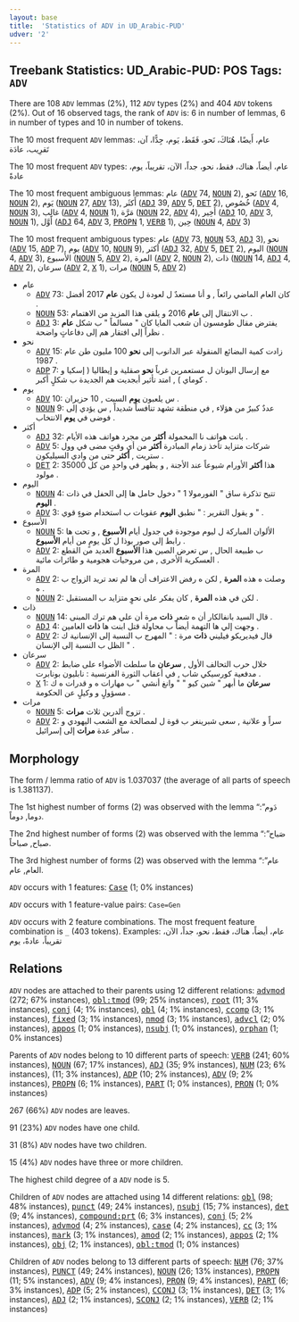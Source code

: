 ```yaml
---
layout: base
title:  'Statistics of ADV in UD_Arabic-PUD'
udver: '2'
---
```


## Treebank Statistics: UD_Arabic-PUD: POS Tags: `ADV`

There are 108 `ADV` lemmas (2%), 112 `ADV` types (2%) and 404 `ADV` tokens (2%).
Out of 16 observed tags, the rank of `ADV` is: 6 in number of lemmas, 6 in number of types and 10 in number of tokens.

The 10 most frequent `ADV` lemmas: عام، أَيضًا، هُنَاكَ، نَحو، فَقَط، يَوم، جِدًّا، آن، تَقرِيب، عادَة

The 10 most frequent `ADV` types:  عام، أيضاً، هناك، فقط، نحو، جداً، الآن، تقريباً، يوم، عادةً

The 10 most frequent ambiguous lemmas: عام (<tt><a href="ar_pud-pos-ADV.html">ADV</a></tt> 74, <tt><a href="ar_pud-pos-NOUN.html">NOUN</a></tt> 2), نَحو (<tt><a href="ar_pud-pos-ADV.html">ADV</a></tt> 16, <tt><a href="ar_pud-pos-NOUN.html">NOUN</a></tt> 2), يَوم (<tt><a href="ar_pud-pos-NOUN.html">NOUN</a></tt> 27, <tt><a href="ar_pud-pos-ADV.html">ADV</a></tt> 13), أَكثَر (<tt><a href="ar_pud-pos-ADJ.html">ADJ</a></tt> 39, <tt><a href="ar_pud-pos-ADV.html">ADV</a></tt> 5, <tt><a href="ar_pud-pos-DET.html">DET</a></tt> 2), خُصُوص (<tt><a href="ar_pud-pos-ADV.html">ADV</a></tt> 4, <tt><a href="ar_pud-pos-NOUN.html">NOUN</a></tt> 3), غالِب (<tt><a href="ar_pud-pos-ADV.html">ADV</a></tt> 4, <tt><a href="ar_pud-pos-NOUN.html">NOUN</a></tt> 1), مَرَّة (<tt><a href="ar_pud-pos-NOUN.html">NOUN</a></tt> 22, <tt><a href="ar_pud-pos-ADV.html">ADV</a></tt> 4), أَخِير (<tt><a href="ar_pud-pos-ADJ.html">ADJ</a></tt> 10, <tt><a href="ar_pud-pos-ADV.html">ADV</a></tt> 3, <tt><a href="ar_pud-pos-NOUN.html">NOUN</a></tt> 1), أَوَّل (<tt><a href="ar_pud-pos-ADJ.html">ADJ</a></tt> 64, <tt><a href="ar_pud-pos-ADV.html">ADV</a></tt> 3, <tt><a href="ar_pud-pos-PROPN.html">PROPN</a></tt> 1, <tt><a href="ar_pud-pos-VERB.html">VERB</a></tt> 1), حِين (<tt><a href="ar_pud-pos-NOUN.html">NOUN</a></tt> 4, <tt><a href="ar_pud-pos-ADV.html">ADV</a></tt> 3)

The 10 most frequent ambiguous types:  عام (<tt><a href="ar_pud-pos-ADV.html">ADV</a></tt> 73, <tt><a href="ar_pud-pos-NOUN.html">NOUN</a></tt> 53, <tt><a href="ar_pud-pos-ADJ.html">ADJ</a></tt> 3), نحو (<tt><a href="ar_pud-pos-ADV.html">ADV</a></tt> 15, <tt><a href="ar_pud-pos-ADP.html">ADP</a></tt> 7), يوم (<tt><a href="ar_pud-pos-ADV.html">ADV</a></tt> 10, <tt><a href="ar_pud-pos-NOUN.html">NOUN</a></tt> 9), أكثر (<tt><a href="ar_pud-pos-ADJ.html">ADJ</a></tt> 32, <tt><a href="ar_pud-pos-ADV.html">ADV</a></tt> 5, <tt><a href="ar_pud-pos-DET.html">DET</a></tt> 2), اليوم (<tt><a href="ar_pud-pos-NOUN.html">NOUN</a></tt> 4, <tt><a href="ar_pud-pos-ADV.html">ADV</a></tt> 3), الأسبوع (<tt><a href="ar_pud-pos-NOUN.html">NOUN</a></tt> 5, <tt><a href="ar_pud-pos-ADV.html">ADV</a></tt> 2), المرة (<tt><a href="ar_pud-pos-ADV.html">ADV</a></tt> 2, <tt><a href="ar_pud-pos-NOUN.html">NOUN</a></tt> 2), ذات (<tt><a href="ar_pud-pos-NOUN.html">NOUN</a></tt> 14, <tt><a href="ar_pud-pos-ADJ.html">ADJ</a></tt> 4, <tt><a href="ar_pud-pos-ADV.html">ADV</a></tt> 2), سرعان (<tt><a href="ar_pud-pos-ADV.html">ADV</a></tt> 2, <tt><a href="ar_pud-pos-X.html">X</a></tt> 1), مرات (<tt><a href="ar_pud-pos-NOUN.html">NOUN</a></tt> 5, <tt><a href="ar_pud-pos-ADV.html">ADV</a></tt> 2)


* عام
  * <tt><a href="ar_pud-pos-ADV.html">ADV</a></tt> 73: كان العام الماضي رائعاً , و أنا مستعدٌ ل لعودة ل يكون <b>عام</b> 2017 أفضل .
  * <tt><a href="ar_pud-pos-NOUN.html">NOUN</a></tt> 53: ب الانتقال إلى <b>عام</b> 2016 و يلقى هذا المزيد من الاهتمام .
  * <tt><a href="ar_pud-pos-ADJ.html">ADJ</a></tt> 3: يفترض مقال طومسون أن شعب المايا كان " مسالماً " ب شكل <b>عام</b> نظراً إلى افتقار هم إلى دفاعاتٍ واضحة .
* نحو
  * <tt><a href="ar_pud-pos-ADV.html">ADV</a></tt> 15: زادت كمية البضائع المنقولة عبر الدانوب إلى <b>نحو</b> 100 مليون طن عام 1987 .
  * <tt><a href="ar_pud-pos-ADP.html">ADP</a></tt> 7: مع إرسال اليونان ل مستعمرين غرباً <b>نحو</b> صقلية و إيطاليا ( إسكيا و كوماي ) , امتد تأثير أبجديت هم الجديدة ب شكلٍ أكبر .
* يوم
  * <tt><a href="ar_pud-pos-ADV.html">ADV</a></tt> 10: س يلعبون <b>يوم</b> السبت , 10 حزيران .
  * <tt><a href="ar_pud-pos-NOUN.html">NOUN</a></tt> 9: عددٌ كبيرٌ من هؤلاء , في منطقة تشهد تنافساً شديداً , س يؤدي إلى فوضى في <b>يوم</b> الانتخاب .
* أكثر
  * <tt><a href="ar_pud-pos-ADJ.html">ADJ</a></tt> 32: باتت هواتف نا المحمولة <b>أكثر</b> من مجرد هواتف هذه الأيام .
  * <tt><a href="ar_pud-pos-ADV.html">ADV</a></tt> 5: شركات متزايد تأخذ زمام المبادرة <b>أكثر</b> من أي وقتٍ مضى في وول ستريت , <b>أكثر</b> حتى من وادي السيليكون .
  * <tt><a href="ar_pud-pos-DET.html">DET</a></tt> 2: هذا <b>أكثر</b> الأورام شيوعاً عند الأجنة , و يظهر في واحدٍ من كل 35000 مولود .
* اليوم
  * <tt><a href="ar_pud-pos-NOUN.html">NOUN</a></tt> 4: تتيح تذكرة ساق " الفورمولا 1 " دخول حامل ها إلى الحفل في ذات <b>اليوم</b> .
  * <tt><a href="ar_pud-pos-ADV.html">ADV</a></tt> 3: و يقول التقرير : " نطبق <b>اليوم</b> عقوبات ب استخدام ضوءٍ قوي " .
* الأسبوع
  * <tt><a href="ar_pud-pos-NOUN.html">NOUN</a></tt> 5: الألوان المباركة ل ليوم موجودة في جدول أيام <b>الأسبوع</b> , و تحت ها رابط إلى صور بوذا ل كل يومٍ من أيام <b>الأسبوع</b> .
  * <tt><a href="ar_pud-pos-ADV.html">ADV</a></tt> 2: ب طبيعة الحال , س تعرض الصين هذا <b>الأسبوع</b> العديد من القطع العسكرية الأخرى , من مروحيات هجومية و طائرات مائية .
* المرة
  * <tt><a href="ar_pud-pos-ADV.html">ADV</a></tt> 2: وصلت ه هذه <b>المرة</b> , لكن ه رفض الاعتراف أن ها لم تعد تريد الزواج ب ه .
  * <tt><a href="ar_pud-pos-NOUN.html">NOUN</a></tt> 2: لكن في هذه <b>المرة</b> , كان يفكر على نحوٍ متزايد ب المستقبل .
* ذات
  * <tt><a href="ar_pud-pos-NOUN.html">NOUN</a></tt> 14: قال السيد بانفالكار أن ه شعر <b>ذات</b> مرة أن علي هم ترك المبنى .
  * <tt><a href="ar_pud-pos-ADJ.html">ADJ</a></tt> 4: وجهت إلي ها التهمة أيضاً ب محاولة قتل ابنت ها <b>ذات</b> العامين .
  * <tt><a href="ar_pud-pos-ADV.html">ADV</a></tt> 2: قال فيديريكو فيليني <b>ذات</b> مرة : " المهرج ب النسبة إلى الإنسانية ك الظل ب النسبة إلى الإنسان " .
* سرعان
  * <tt><a href="ar_pud-pos-ADV.html">ADV</a></tt> 2: خلال حرب التحالف الأول , <b>سرعان</b> ما سلطت الأضواء على ضابط مدفعية كورسيكي شاب , في أعقاب الثورة الفرنسية : نابليون بونابرت .
  * <tt><a href="ar_pud-pos-X.html">X</a></tt> 1: <b>سرعان</b> ما أبهر " شين كيو " " وانغ أنشي " ب مهارات ه و قدرات ه ك مسؤولٍ و وكيلٍ عن الحكومة .
* مرات
  * <tt><a href="ar_pud-pos-NOUN.html">NOUN</a></tt> 5: تزوج ألدرين ثلاث <b>مرات</b> .
  * <tt><a href="ar_pud-pos-ADV.html">ADV</a></tt> 2: سراً و علانية , سعى شبرينغر ب قوة ل لمصالحة مع الشعب اليهودي و سافر عدة <b>مرات</b> إلى إسرائيل .

## Morphology

The form / lemma ratio of `ADV` is 1.037037 (the average of all parts of speech is 1.381137).

The 1st highest number of forms (2) was observed with the lemma “دَوم”: دوما, دوماً.

The 2nd highest number of forms (2) was observed with the lemma “صَباح”: صباح, صباحاً.

The 3rd highest number of forms (2) was observed with the lemma “عام”: العام, عام.

`ADV` occurs with 1 features: <tt><a href="ar_pud-feat-Case.html">Case</a></tt> (1; 0% instances)

`ADV` occurs with 1 feature-value pairs: `Case=Gen`

`ADV` occurs with 2 feature combinations.
The most frequent feature combination is `_` (403 tokens).
Examples: عام، أيضاً، هناك، فقط، نحو، جداً، الآن، تقريباً، عادةً، يوم


## Relations

`ADV` nodes are attached to their parents using 12 different relations: <tt><a href="ar_pud-dep-advmod.html">advmod</a></tt> (272; 67% instances), <tt><a href="ar_pud-dep-obl-tmod.html">obl:tmod</a></tt> (99; 25% instances), <tt><a href="ar_pud-dep-root.html">root</a></tt> (11; 3% instances), <tt><a href="ar_pud-dep-conj.html">conj</a></tt> (4; 1% instances), <tt><a href="ar_pud-dep-obl.html">obl</a></tt> (4; 1% instances), <tt><a href="ar_pud-dep-ccomp.html">ccomp</a></tt> (3; 1% instances), <tt><a href="ar_pud-dep-fixed.html">fixed</a></tt> (3; 1% instances), <tt><a href="ar_pud-dep-nmod.html">nmod</a></tt> (3; 1% instances), <tt><a href="ar_pud-dep-advcl.html">advcl</a></tt> (2; 0% instances), <tt><a href="ar_pud-dep-appos.html">appos</a></tt> (1; 0% instances), <tt><a href="ar_pud-dep-nsubj.html">nsubj</a></tt> (1; 0% instances), <tt><a href="ar_pud-dep-orphan.html">orphan</a></tt> (1; 0% instances)

Parents of `ADV` nodes belong to 10 different parts of speech: <tt><a href="ar_pud-pos-VERB.html">VERB</a></tt> (241; 60% instances), <tt><a href="ar_pud-pos-NOUN.html">NOUN</a></tt> (67; 17% instances), <tt><a href="ar_pud-pos-ADJ.html">ADJ</a></tt> (35; 9% instances), <tt><a href="ar_pud-pos-NUM.html">NUM</a></tt> (23; 6% instances),  (11; 3% instances), <tt><a href="ar_pud-pos-ADP.html">ADP</a></tt> (10; 2% instances), <tt><a href="ar_pud-pos-ADV.html">ADV</a></tt> (9; 2% instances), <tt><a href="ar_pud-pos-PROPN.html">PROPN</a></tt> (6; 1% instances), <tt><a href="ar_pud-pos-PART.html">PART</a></tt> (1; 0% instances), <tt><a href="ar_pud-pos-PRON.html">PRON</a></tt> (1; 0% instances)

267 (66%) `ADV` nodes are leaves.

91 (23%) `ADV` nodes have one child.

31 (8%) `ADV` nodes have two children.

15 (4%) `ADV` nodes have three or more children.

The highest child degree of a `ADV` node is 5.

Children of `ADV` nodes are attached using 14 different relations: <tt><a href="ar_pud-dep-obl.html">obl</a></tt> (98; 48% instances), <tt><a href="ar_pud-dep-punct.html">punct</a></tt> (49; 24% instances), <tt><a href="ar_pud-dep-nsubj.html">nsubj</a></tt> (15; 7% instances), <tt><a href="ar_pud-dep-det.html">det</a></tt> (9; 4% instances), <tt><a href="ar_pud-dep-compound-prt.html">compound:prt</a></tt> (6; 3% instances), <tt><a href="ar_pud-dep-conj.html">conj</a></tt> (5; 2% instances), <tt><a href="ar_pud-dep-advmod.html">advmod</a></tt> (4; 2% instances), <tt><a href="ar_pud-dep-case.html">case</a></tt> (4; 2% instances), <tt><a href="ar_pud-dep-cc.html">cc</a></tt> (3; 1% instances), <tt><a href="ar_pud-dep-mark.html">mark</a></tt> (3; 1% instances), <tt><a href="ar_pud-dep-amod.html">amod</a></tt> (2; 1% instances), <tt><a href="ar_pud-dep-appos.html">appos</a></tt> (2; 1% instances), <tt><a href="ar_pud-dep-obj.html">obj</a></tt> (2; 1% instances), <tt><a href="ar_pud-dep-obl-tmod.html">obl:tmod</a></tt> (1; 0% instances)

Children of `ADV` nodes belong to 13 different parts of speech: <tt><a href="ar_pud-pos-NUM.html">NUM</a></tt> (76; 37% instances), <tt><a href="ar_pud-pos-PUNCT.html">PUNCT</a></tt> (49; 24% instances), <tt><a href="ar_pud-pos-NOUN.html">NOUN</a></tt> (26; 13% instances), <tt><a href="ar_pud-pos-PROPN.html">PROPN</a></tt> (11; 5% instances), <tt><a href="ar_pud-pos-ADV.html">ADV</a></tt> (9; 4% instances), <tt><a href="ar_pud-pos-PRON.html">PRON</a></tt> (9; 4% instances), <tt><a href="ar_pud-pos-PART.html">PART</a></tt> (6; 3% instances), <tt><a href="ar_pud-pos-ADP.html">ADP</a></tt> (5; 2% instances), <tt><a href="ar_pud-pos-CCONJ.html">CCONJ</a></tt> (3; 1% instances), <tt><a href="ar_pud-pos-DET.html">DET</a></tt> (3; 1% instances), <tt><a href="ar_pud-pos-ADJ.html">ADJ</a></tt> (2; 1% instances), <tt><a href="ar_pud-pos-SCONJ.html">SCONJ</a></tt> (2; 1% instances), <tt><a href="ar_pud-pos-VERB.html">VERB</a></tt> (2; 1% instances)

